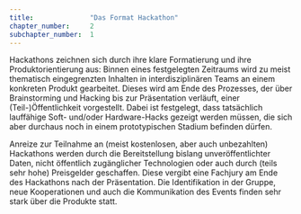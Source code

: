 ```yaml
---
title:				"Das Format Hackathon"
chapter_number: 	2
subchapter_number:	1
---
```


Hackathons zeichnen sich durch ihre klare Formatierung und ihre Produktorientierung aus: Binnen eines festgelegten Zeitraums wird zu meist thematisch eingegrenzten Inhalten in interdisziplinären Teams an einem konkreten Produkt gearbeitet. Dieses wird am Ende des Prozesses, der über Brainstorming und Hacking bis zur Präsentation verläuft, einer (Teil-)Öffentlichkeit vorgestellt. Dabei ist festgelegt, dass tatsächlich lauffähige Soft- und/oder Hardware-Hacks gezeigt werden müssen, die sich aber durchaus noch in einem prototypischen Stadium befinden dürfen.

Anreize zur Teilnahme an (meist kostenlosen, aber auch unbezahlten) Hackathons werden durch die Bereitstellung bislang unveröffentlichter Daten, nicht öffentlich zugänglicher Technologien oder auch durch (teils sehr hohe) Preisgelder geschaffen. Diese vergibt eine Fachjury am Ende des Hackathons nach der Präsentation. Die Identifikation in der Gruppe, neue Kooperationen und auch die Kommunikation des Events finden sehr stark über die Produkte statt.
